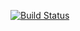 [![Build Status](https://travis-ci.org/trixler/trixly.svg?branch=master)](https://travis-ci.org/trixler/trixly)
